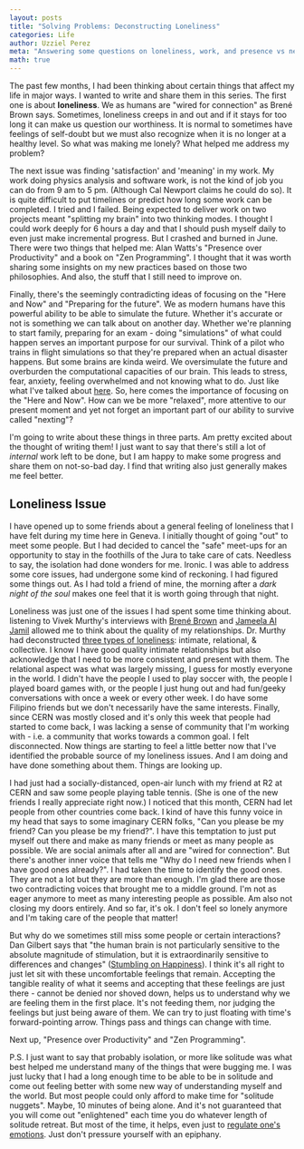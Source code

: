 ```yaml
---
layout: posts
title: "Solving Problems: Deconstructing Loneliness"
categories: Life
author: Uzziel Perez
meta: "Answering some questions on loneliness, work, and presence vs nexting"
math: true
---
```


The past few months, I had been thinking about certain things that affect my life in major ways. I wanted to write and share them in this series. The first one is about **loneliness**. We as humans are "wired for connection" as Brené Brown says. Sometimes, loneliness creeps in and out and if it stays for too long it can make us question our worthiness. It is normal to sometimes have feelings of self-doubt but we must also recognize when it is no longer at a healthy level. So what was making me lonely? What helped me address my problem?

The next issue was finding 'satisfaction' and 'meaning' in my work. My work doing physics analysis and software work, is not the kind of job you can do from 9 am to 5 pm. (Although Cal Newport claims he could do so). It is quite difficult to put timelines or predict how long some work can be completed. I tried and I failed. Being expected to deliver work on two projects meant "splitting my brain" into two thinking modes. I thought I could work deeply for 6 hours a day and that I should push myself daily to even just make incremental progress. But I crashed and burned in June. There were two things that helped me: Alan Watts's "Presence over Productivity" and a book on "Zen Programming". I thought that it was worth sharing some insights on my new practices based on those two philosophies. And also, the stuff that I still need to improve on.

Finally, there's the seemingly contradicting ideas of focusing on the "Here and Now" and "Preparing for the future". We as modern humans have this powerful ability to be able to simulate the future. Whether it's accurate or not is something we can talk about on another day. Whether we're planning to start family, preparing for an exam - doing "simulations" of what could happen serves an important purpose for our survival. Think of a pilot who trains in flight simulations so that they're prepared when an actual disaster happens. But some brains are kinda weird. We oversimulate the future and overburden the computational capacities of our brain. This leads to stress, fear, anxiety, feeling overwhelmed and not knowing what to do. Just like what I've talked about [here](https://uzzielperez.github.io/mental/health,/life/2020/08/30/Can-I-be-less-neurotic.html). So, here comes the importance of focusing on the "Here and Now". How can we be more "relaxed", more attentive to our present moment and yet not forget an important part of our ability to survive called "nexting"?

I'm going to write about these things in three parts. Am pretty excited about the thought of writing them! I just want to say that there's still a lot of *internal* work left to be done, but I am happy to make some progress and share them on not-so-bad day. I find that writing also just generally makes me feel better.


## Loneliness Issue

I have opened up to some friends about a general feeling of loneliness that I have felt during my time here in Geneva. I initially thought of going "out" to meet some people. But I had decided to cancel the "safe" meet-ups for an opportunity to stay in the foothills of the Jura to take care of cats. Needless to say, the isolation had done wonders for me. Ironic. I was able to address some core issues, had undergone some kind of reckoning. I had figured some things out. As I had told a friend of mine, the morning after a *dark night of the soul* makes one feel that it is worth going through that night.

Loneliness was just one of the issues I had spent some time thinking about. listening to Vivek Murthy's interviews with [Brené Brown](https://brenebrown.com/podcast/dr-vivek-murthy-and-brene-on-loneliness-and-connection/) and [Jameela Al Jamil](https://podcasts.apple.com/us/podcast/vivek-murthy/id1498855031?i=1000471097088) allowed me to think about the quality of my relationships. Dr. Murthy had deconstructed [three types of loneliness](https://blog.lareviewofbooks.org/interviews/lonely-different-reasons-talking-vivek-h-murthy/): intimate, relational, & collective. I know I have good quality intimate relationships but also acknowledge that I need to be more consistent and present with them. The relational aspect was what was largely missing, I guess for mostly everyone in the world. I didn't have the people I used to play soccer with, the people I played board games with, or the people I just hung out and had fun/geeky conversations with once a week or every other week. I do have some Filipino friends but we don't necessarily have the same interests. Finally, since CERN was mostly closed and it's only this week that people had started to come back, I was lacking a sense of community that I'm working with - i.e. a community that works towards a common goal. I felt disconnected. Now things are starting to feel a little better now that I've identified the probable source of my loneliness issues. And I am doing and have done something about them. Things are looking up.

I had just had a socially-distanced, open-air lunch with my friend at R2 at CERN and saw some people playing table tennis. (She is one of the new friends I really appreciate right now.) I noticed that this month, CERN had let people from other countries come back. I kind of have this funny voice in my head that says to some imaginary CERN folks, "Can you please be my friend? Can you please be my friend?". I have this temptation to just put myself out there and make as many friends or meet as many people as possible. We are social animals after all and are "wired for connection". But there's another inner voice that tells me "Why do I need new friends when I have good ones already?". I had taken the time to identify the good ones. They are not a lot but they are more than enough. I'm glad there are those two contradicting voices that brought me to a middle ground. I'm not as eager anymore to meet as many interesting people as possible. Am also not closing my doors entirely. And so far, it's ok. I don't feel so lonely anymore and I'm taking care of the people that matter!

But why do we sometimes still miss some people or certain interactions? Dan Gilbert says that "the human brain is not particularly sensitive to the absolute magnitude of stimulation, but it is extraordinarily sensitive to differences and changes" ([Stumbling on Happiness](https://www.blinkist.com/en/books/stumbling-on-happiness-en/preview?utm_source=gsn&utm_medium=paid&utm_campaign=8190912715&utm_content=79904576850&utm_term=stumbling%20on%20happiness_e_431942557124_c_kwd-1728082325_CjwKCAjwwab7BRBAEiwAapqpTGZK6-yXwOKPN0kJKOP8PGyq_psNjh56n7rLTudM-bCSwa7DztdgFxoCgkYQAvD_BwE&gclid=CjwKCAjwwab7BRBAEiwAapqpTGZK6-yXwOKPN0kJKOP8PGyq_psNjh56n7rLTudM-bCSwa7DztdgFxoCgkYQAvD_BwE)). I think it's all right to just let sit with these uncomfortable feelings that remain. Accepting the tangible reality of what it seems and accepting that these feelings are just there - cannot be denied nor shoved down, helps us to understand why we are feeling them in the first place. It's not feeding them, nor judging the feelings but just being aware of them. We can try to just floating with time's forward-pointing arrow. Things pass and things can change with time.

Next up, "Presence over Productivity" and "Zen Programming".

P.S.
I just want to say that probably isolation, or more like solitude was what best helped me understand many of the things that were bugging me. I was just lucky that I had a long enough time to be able to be in solitude and come out feeling better with some new way of understanding myself and the world. But most people could only afford to make time for "solitude nuggets". Maybe, 10 minutes of being alone. And it's not guaranteed that you will come out "enlightened" each time you do whatever length of solitude retreat. But most of the time, it helps, even just to [regulate one's emotions](https://www.npr.org/2020/07/15/891564595/how-solitude-can-help-you-regulate-your-mood). Just don't pressure yourself with an epiphany.
